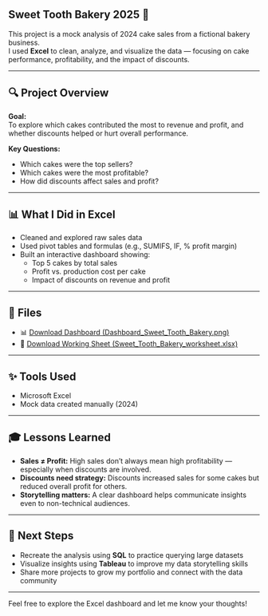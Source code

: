 ## Sweet Tooth Bakery 2025 🍰

This project is a mock analysis of 2024 cake sales from a fictional bakery business.  
I used **Excel** to clean, analyze, and visualize the data — focusing on cake performance, profitability, and the impact of discounts.

---

## 🔍 Project Overview

**Goal:**  
To explore which cakes contributed the most to revenue and profit, and whether discounts helped or hurt overall performance.

**Key Questions:**
- Which cakes were the top sellers?
- Which cakes were the most profitable?
- How did discounts affect sales and profit?

---

## 📊 What I Did in Excel

- Cleaned and explored raw sales data
- Used pivot tables and formulas (e.g., SUMIFS, IF, % profit margin)
- Built an interactive dashboard showing:
  - Top 5 cakes by total sales
  - Profit vs. production cost per cake
  - Impact of discounts on revenue and profit

---

## 📁 Files
- 📊 [Download Dashboard (Dashboard_Sweet_Tooth_Bakery.png)](https://github.com/GloriaCodes-datanalyst/Sweet_Tooth_Bakery/blob/main/Dashboard_Sweet_Tooth_Bakery.png)
- 🧮 [Download Working Sheet (Sweet_Tooth_Bakery_worksheet.xlsx)](https://github.com/GloriaCodes-datanalyst/Sweet_Tooth_Bakery/blob/main/Sweet_Tooth_Bakery_worksheet.xlsx)


---

## ✨ Tools Used

- Microsoft Excel
- Mock data created manually (2024)

---

## 🎓 Lessons Learned

- **Sales ≠ Profit:** High sales don’t always mean high profitability — especially when discounts are involved.
- **Discounts need strategy:** Discounts increased sales for some cakes but reduced overall profit for others.
- **Storytelling matters:** A clear dashboard helps communicate insights even to non-technical audiences.

---

## 🚀 Next Steps

- Recreate the analysis using **SQL** to practice querying large datasets
- Visualize insights using **Tableau** to improve my data storytelling skills
- Share more projects to grow my portfolio and connect with the data community

---

Feel free to explore the Excel dashboard and let me know your thoughts!
